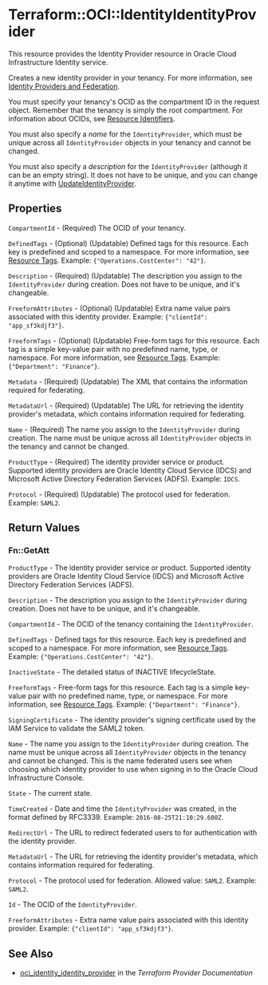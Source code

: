 # Terraform::OCI::IdentityIdentityProvider

This resource provides the Identity Provider resource in Oracle Cloud Infrastructure Identity service.

Creates a new identity provider in your tenancy. For more information, see
[Identity Providers and Federation](https://docs.cloud.oracle.com/iaas/Content/Identity/Concepts/federation.htm).

You must specify your tenancy's OCID as the compartment ID in the request object.
Remember that the tenancy is simply the root compartment. For information about
OCIDs, see [Resource Identifiers](https://docs.cloud.oracle.com/iaas/Content/General/Concepts/identifiers.htm).

You must also specify a *name* for the `IdentityProvider`, which must be unique
across all `IdentityProvider` objects in your tenancy and cannot be changed.

You must also specify a *description* for the `IdentityProvider` (although
it can be an empty string). It does not have to be unique, and you can change
it anytime with
[UpdateIdentityProvider](https://docs.cloud.oracle.com/iaas/api/#/en/identity/20160918/IdentityProvider/UpdateIdentityProvider).

## Properties

`CompartmentId` - (Required) The OCID of your tenancy.

`DefinedTags` - (Optional) (Updatable) Defined tags for this resource. Each key is predefined and scoped to a namespace. For more information, see [Resource Tags](https://docs.cloud.oracle.com/iaas/Content/General/Concepts/resourcetags.htm). Example: `{"Operations.CostCenter": "42"}`.

`Description` - (Required) (Updatable) The description you assign to the `IdentityProvider` during creation. Does not have to be unique, and it's changeable.

`FreeformAttributes` - (Optional) (Updatable) Extra name value pairs associated with this identity provider. Example: `{"clientId": "app_sf3kdjf3"}`.

`FreeformTags` - (Optional) (Updatable) Free-form tags for this resource. Each tag is a simple key-value pair with no predefined name, type, or namespace. For more information, see [Resource Tags](https://docs.cloud.oracle.com/iaas/Content/General/Concepts/resourcetags.htm). Example: `{"Department": "Finance"}`.

`Metadata` - (Required) (Updatable) The XML that contains the information required for federating.

`MetadataUrl` - (Required) (Updatable) The URL for retrieving the identity provider's metadata, which contains information required for federating.

`Name` - (Required) The name you assign to the `IdentityProvider` during creation. The name must be unique across all `IdentityProvider` objects in the tenancy and cannot be changed.

`ProductType` - (Required) The identity provider service or product. Supported identity providers are Oracle Identity Cloud Service (IDCS) and Microsoft Active Directory Federation Services (ADFS).  Example: `IDCS`.

`Protocol` - (Required) (Updatable) The protocol used for federation.  Example: `SAML2`.


## Return Values

### Fn::GetAtt

`ProductType` - The identity provider service or product. Supported identity providers are Oracle Identity Cloud Service (IDCS) and Microsoft Active Directory Federation Services (ADFS).

`Description` - The description you assign to the `IdentityProvider` during creation. Does not have to be unique, and it's changeable.

`CompartmentId` - The OCID of the tenancy containing the `IdentityProvider`.

`DefinedTags` - Defined tags for this resource. Each key is predefined and scoped to a namespace. For more information, see [Resource Tags](https://docs.cloud.oracle.com/iaas/Content/General/Concepts/resourcetags.htm). Example: `{"Operations.CostCenter": "42"}`.

`InactiveState` - The detailed status of INACTIVE lifecycleState.

`FreeformTags` - Free-form tags for this resource. Each tag is a simple key-value pair with no predefined name, type, or namespace. For more information, see [Resource Tags](https://docs.cloud.oracle.com/iaas/Content/General/Concepts/resourcetags.htm). Example: `{"Department": "Finance"}`.

`SigningCertificate` - The identity provider's signing certificate used by the IAM Service to validate the SAML2 token.

`Name` - The name you assign to the `IdentityProvider` during creation. The name must be unique across all `IdentityProvider` objects in the tenancy and cannot be changed. This is the name federated users see when choosing which identity provider to use when signing in to the Oracle Cloud Infrastructure Console.

`State` - The current state.

`TimeCreated` - Date and time the `IdentityProvider` was created, in the format defined by RFC3339.  Example: `2016-08-25T21:10:29.600Z`.

`RedirectUrl` - The URL to redirect federated users to for authentication with the identity provider.

`MetadataUrl` - The URL for retrieving the identity provider's metadata, which contains information required for federating.

`Protocol` - The protocol used for federation. Allowed value: `SAML2`.  Example: `SAML2`.

`Id` - The OCID of the `IdentityProvider`.

`FreeformAttributes` - Extra name value pairs associated with this identity provider. Example: `{"clientId": "app_sf3kdjf3"}`.

## See Also

* [oci_identity_identity_provider](https://www.terraform.io/docs/providers/oci/r/identity_identity_provider.html) in the _Terraform Provider Documentation_